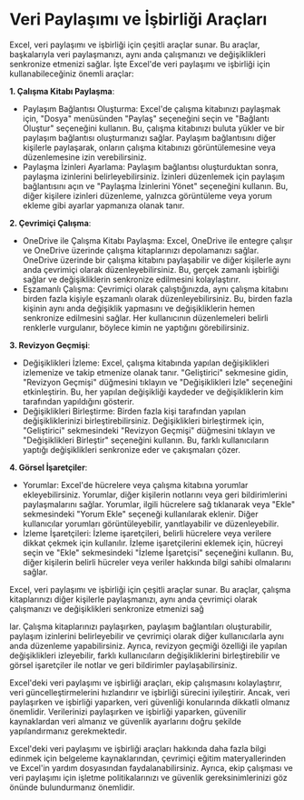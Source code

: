 # Veri Paylaşımı ve İşbirliği Araçları

Excel, veri paylaşımı ve işbirliği için çeşitli araçlar sunar. Bu araçlar, başkalarıyla veri paylaşmanızı, aynı anda çalışmanızı ve değişiklikleri senkronize etmenizi sağlar. İşte Excel'de veri paylaşımı ve işbirliği için kullanabileceğiniz önemli araçlar:

**1. Çalışma Kitabı Paylaşma**:
- Paylaşım Bağlantısı Oluşturma: Excel'de çalışma kitabınızı paylaşmak için, "Dosya" menüsünden "Paylaş" seçeneğini seçin ve "Bağlantı Oluştur" seçeneğini kullanın. Bu, çalışma kitabınızı buluta yükler ve bir paylaşım bağlantısı oluşturmanızı sağlar. Paylaşım bağlantısını diğer kişilerle paylaşarak, onların çalışma kitabınızı görüntülemesine veya düzenlemesine izin verebilirsiniz.
- Paylaşma İzinleri Ayarlama: Paylaşım bağlantısı oluşturduktan sonra, paylaşma izinlerini belirleyebilirsiniz. İzinleri düzenlemek için paylaşım bağlantısını açın ve "Paylaşma İzinlerini Yönet" seçeneğini kullanın. Bu, diğer kişilere izinleri düzenleme, yalnızca görüntüleme veya yorum ekleme gibi ayarlar yapmanıza olanak tanır.

**2. Çevrimiçi Çalışma**:
- OneDrive ile Çalışma Kitabı Paylaşma: Excel, OneDrive ile entegre çalışır ve OneDrive üzerinde çalışma kitaplarınızı depolamanızı sağlar. OneDrive üzerinde bir çalışma kitabını paylaşabilir ve diğer kişilerle aynı anda çevrimiçi olarak düzenleyebilirsiniz. Bu, gerçek zamanlı işbirliği sağlar ve değişikliklerin senkronize edilmesini kolaylaştırır.
- Eşzamanlı Çalışma: Çevrimiçi olarak çalıştığınızda, aynı çalışma kitabını birden fazla kişiyle eşzamanlı olarak düzenleyebilirsiniz. Bu, birden fazla kişinin aynı anda değişiklik yapmasını ve değişikliklerin hemen senkronize edilmesini sağlar. Her kullanıcının düzenlemeleri belirli renklerle vurgulanır, böylece kimin ne yaptığını görebilirsiniz.

**3. Revizyon Geçmişi**:
- Değişiklikleri İzleme: Excel, çalışma kitabında yapılan değişiklikleri izlemenize ve takip etmenize olanak tanır. "Geliştirici" sekmesine gidin, "Revizyon Geçmişi" düğmesini tıklayın ve "Değişiklikleri İzle" seçeneğini etkinleştirin. Bu, her yapılan değişikliği kaydeder ve değişikliklerin kim tarafından yapıldığını gösterir.
- Değişiklikleri Birleştirme: Birden fazla kişi tarafından yapılan değişikliklerinizi birleştirebilirsiniz. Değişiklikleri birleştirmek için, "Geliştirici" sekmesindeki "Revizyon Geçmişi" düğmesini tıklayın ve "Değişiklikleri Birleştir" seçeneğini kullanın. Bu, farklı kullanıcıların yaptığı değişiklikleri senkronize eder ve çakışmaları çözer.

**4. Görsel İşaretçiler**:
- Yorumlar: Excel'de hücrelere veya çalışma kitabına yorumlar ekleyebilirsiniz. Yorumlar, diğer kişilerin notlarını veya geri bildirimlerini paylaşmalarını sağlar. Yorumlar, ilgili hücrelere sağ tıklanarak veya "Ekle" sekmesindeki "Yorum Ekle" seçeneği kullanılarak eklenir. Diğer kullanıcılar yorumları görüntüleyebilir, yanıtlayabilir ve düzenleyebilir.
- İzleme İşaretçileri: İzleme işaretçileri, belirli hücrelere veya verilere dikkat çekmek için kullanılır. İzleme işaretçilerini eklemek için, hücreyi seçin ve "Ekle" sekmesindeki "İzleme İşaretçisi" seçeneğini kullanın. Bu, diğer kişilerin belirli hücreler veya veriler hakkında bilgi sahibi olmalarını sağlar.

Excel, veri paylaşımı ve işbirliği için çeşitli araçlar sunar. Bu araçlar, çalışma kitaplarınızı diğer kişilerle paylaşmanızı, aynı anda çevrimiçi olarak çalışmanızı ve değişiklikleri senkronize etmenizi sağ

lar. Çalışma kitaplarınızı paylaşırken, paylaşım bağlantıları oluşturabilir, paylaşım izinlerini belirleyebilir ve çevrimiçi olarak diğer kullanıcılarla aynı anda düzenleme yapabilirsiniz. Ayrıca, revizyon geçmiği özelliği ile yapılan değişiklikleri izleyebilir, farklı kullanıcıların değişikliklerini birleştirebilir ve görsel işaretçiler ile notlar ve geri bildirimler paylaşabilirsiniz.

Excel'deki veri paylaşımı ve işbirliği araçları, ekip çalışmasını kolaylaştırır, veri güncelleştirmelerini hızlandırır ve işbirliği sürecini iyileştirir. Ancak, veri paylaşırken ve işbirliği yaparken, veri güvenliği konularında dikkatli olmanız önemlidir. Verilerinizi paylaşırken ve işbirliği yaparken, güvenilir kaynaklardan veri almanız ve güvenlik ayarlarını doğru şekilde yapılandırmanız gerekmektedir.

Excel'deki veri paylaşımı ve işbirliği araçları hakkında daha fazla bilgi edinmek için belgeleme kaynaklarından, çevrimiçi eğitim materyallerinden ve Excel'in yardım dosyasından faydalanabilirsiniz. Ayrıca, ekip çalışması ve veri paylaşımı için işletme politikalarınızı ve güvenlik gereksinimlerinizi göz önünde bulundurmanız önemlidir.